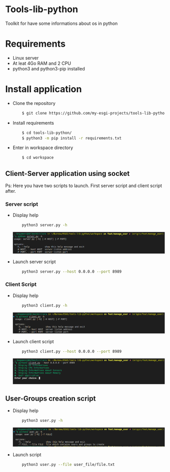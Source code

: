 # Tools-lib-python
Toolkit for have some informations about os in python

# Requirements

* Linux server
* At leat 4Go RAM and 2 CPU
* python3 and python3-pip installed


# Install application

* Clone the repository

    ```bash
        $ git clone https://github.com/my-esgi-projects/tools-lib-python.git
    ```


* Install requirements

    ```bash
        $ cd tools-lib-python/
        $ python3 -m pip install -r requirements.txt
    ```

* Enter in workspace directory
    ```bash
        $ cd workspace
    ```


## Client-Server application using socket

Ps: Here you have two scripts to launch. First server script and client script after.


### Server script

* Display help

    ```bash
        python3 server.py -h
    ```
    ![server help](images/1-server_help.png)


* Launch server script
    ```bash
        python3 server.py --host 0.0.0.0 --port 8989
    ```

### Client Script

* Display help
    ```bash
        python3 client.py -h
    ```
    ![server help](images/2-client_help.png)

* Launch client script
    ```bash
        python3 client.py --host 0.0.0.0 --port 8989
    ```
    ![server help](images/3-client_launch.png)



## User-Groups creation script

* Display help

    ```bash
        python3 user.py -h
    ```
    ![server help](images/4-user_help.png)

* Launch script
    ```bash
        python3 user.py --file user_file/file.txt
    ```


